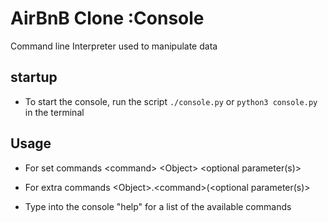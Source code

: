 # AirBnB Clone :Console

Command line Interpreter used to manipulate data

## startup
- To start the console, run the script `./console.py` or `python3 console.py`  in the terminal

## Usage
- For set commands
    \<command\> \<Object\> \<optional parameter(s)\>
- For extra commands
    \<Object\>.\<command\>(\<optional parameter(s)\>

- Type into the console "help" for a list of the available commands
